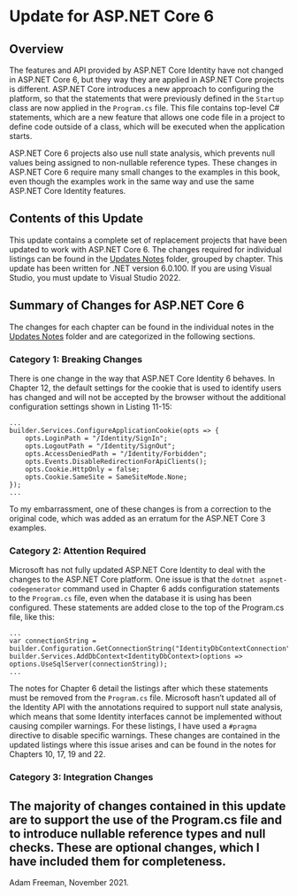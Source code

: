 # Update for ASP.NET Core 6

## Overview

The features and API provided by ASP.NET Core Identity have not changed in ASP.NET Core 6, but they way they are applied in ASP.NET Core projects is different. ASP.NET Core introduces a new approach to configuring the platform, so that the statements that were previously defined in the `Startup` class are now applied in the `Program.cs` file. This file contains top-level C# statements, which are a new feature that allows one code file in a project to define code outside of a class, which will be executed when the application starts.

ASP.NET Core 6 projects also use null state analysis, which prevents null values being assigned to non-nullable reference types. These changes in ASP.NET Core 6 require many small changes to the examples in this book, even though the examples work in the same way and use the same ASP.NET Core Identity features. 

## Contents of this Update 
This update contains a complete set of replacement projects that have been updated to work with ASP.NET Core 6. The changes required for individual listings can be found in the [Updates Notes](Update%20Notes) folder, grouped by chapter.
This update has been written for .NET version 6.0.100. If you are using Visual Studio, you must update to Visual Studio 2022.

## Summary of Changes for ASP.NET Core 6
The changes for each chapter can be found in the individual notes in the [Updates Notes](Update%20Notes) folder and are categorized in the following sections.

### Category 1: Breaking Changes 
There is one change in the way that ASP.NET Core Identity 6 behaves. In Chapter 12, the default settings for the cookie that is used to identify users has changed and will not be accepted by the browser without the additional configuration settings shown in Listing 11-15:

    ...
    builder.Services.ConfigureApplicationCookie(opts => {
        opts.LoginPath = "/Identity/SignIn";
        opts.LogoutPath = "/Identity/SignOut";
        opts.AccessDeniedPath = "/Identity/Forbidden";
        opts.Events.DisableRedirectionForApiClients();
        opts.Cookie.HttpOnly = false;
        opts.Cookie.SameSite = SameSiteMode.None;
    });
    ...

 To my embarrassment, one of these changes is from a correction to the original code, which was added as an erratum for the ASP.NET Core 3 examples.

### Category 2: Attention Required 
Microsoft has not fully updated ASP.NET Core Identity to deal with the changes to the ASP.NET Core platform. One issue is that the `dotnet aspnet-codegenerator` command used in Chapter 6 adds configuration statements to the `Program.cs` file, even when the database it is using has been configured. These statements are added close to the top of the Program.cs file, like this:

    ...
    var connectionString = builder.Configuration.GetConnectionString("IdentityDbContextConnection");
    builder.Services.AddDbContext<IdentityDbContext>(options => options.UseSqlServer(connectionString));
    ...

The notes for Chapter 6 detail the listings after which these statements must be removed from the `Program.cs` file. 
Microsoft hasn’t updated all of the Identity API with the annotations required to support null state analysis, which means that some Identity interfaces cannot be implemented without causing compiler warnings. For these listings, I have used a `#pragma` directive to disable specific warnings. These changes are contained in the updated listings where this issue arises and can be found in the notes for Chapters 10, 17, 19 and 22.

### Category 3: Integration Changes 

The majority of changes contained in this update are to support the use of the Program.cs file and to introduce nullable reference types and null checks. These are optional changes, which I have included them for completeness. 
---

Adam Freeman, November 2021.